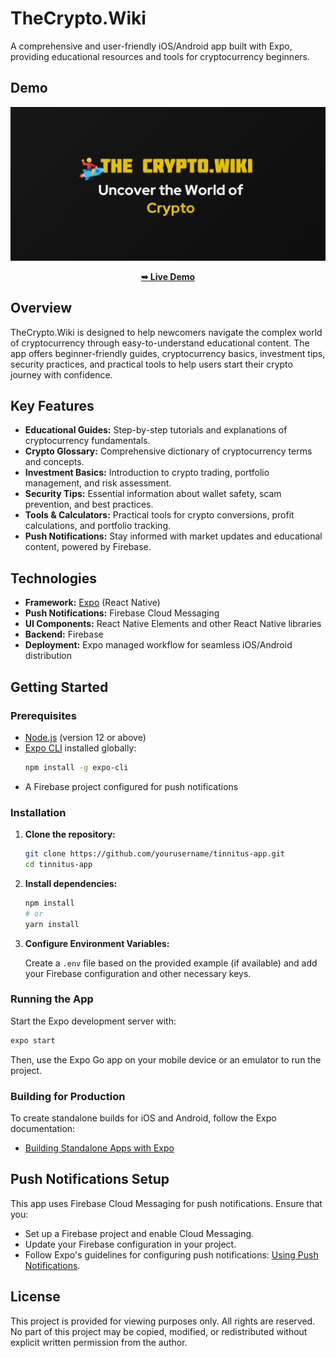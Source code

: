 # TheCrypto.Wiki

A comprehensive and user-friendly iOS/Android app built with Expo, providing educational resources and tools for cryptocurrency beginners.

## Demo

![Desktop Demo](./assets/Screenshots/Banner.jpg "Desktop Demo")

<p align="center">
  <a href="https://thecrypto.wiki/app"><strong>➥ Live Demo</strong></a>
</p>

## Overview

TheCrypto.Wiki is designed to help newcomers navigate the complex world of cryptocurrency through easy-to-understand educational content. The app offers beginner-friendly guides, cryptocurrency basics, investment tips, security practices, and practical tools to help users start their crypto journey with confidence.

## Key Features

- **Educational Guides:** Step-by-step tutorials and explanations of cryptocurrency fundamentals.
- **Crypto Glossary:** Comprehensive dictionary of cryptocurrency terms and concepts.
- **Investment Basics:** Introduction to crypto trading, portfolio management, and risk assessment.
- **Security Tips:** Essential information about wallet safety, scam prevention, and best practices.
- **Tools & Calculators:** Practical tools for crypto conversions, profit calculations, and portfolio tracking.
- **Push Notifications:** Stay informed with market updates and educational content, powered by Firebase.

## Technologies

- **Framework:** [Expo](https://expo.dev/) (React Native)
- **Push Notifications:** Firebase Cloud Messaging
- **UI Components:** React Native Elements and other React Native libraries
- **Backend:** Firebase
- **Deployment:** Expo managed workflow for seamless iOS/Android distribution

## Getting Started

### Prerequisites

- [Node.js](https://nodejs.org/) (version 12 or above)
- [Expo CLI](https://docs.expo.dev/workflow/expo-cli/) installed globally:
  ```bash
  npm install -g expo-cli
  ```
- A Firebase project configured for push notifications

### Installation

1. **Clone the repository:**

   ```bash
   git clone https://github.com/yourusername/tinnitus-app.git
   cd tinnitus-app
   ```

2. **Install dependencies:**

   ```bash
   npm install
   # or
   yarn install
   ```

3. **Configure Environment Variables:**

   Create a `.env` file based on the provided example (if available) and add your Firebase configuration and other necessary keys.

### Running the App

Start the Expo development server with:

```bash
expo start
```

Then, use the Expo Go app on your mobile device or an emulator to run the project.

### Building for Production

To create standalone builds for iOS and Android, follow the Expo documentation:

- [Building Standalone Apps with Expo](https://docs.expo.dev/build/introduction/)

## Push Notifications Setup

This app uses Firebase Cloud Messaging for push notifications. Ensure that you:

- Set up a Firebase project and enable Cloud Messaging.
- Update your Firebase configuration in your project.
- Follow Expo's guidelines for configuring push notifications: [Using Push Notifications](https://docs.expo.dev/push-notifications/overview/).

## License

This project is provided for viewing purposes only. All rights are reserved. No part of this project may be copied, modified, or redistributed without explicit written permission from the author.
